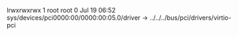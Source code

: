 lrwxrwxrwx 1 root root 0 Jul 19 06:52 sys/devices/pci0000:00/0000:00:05.0/driver -> ../../../bus/pci/drivers/virtio-pci
